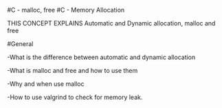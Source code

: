 #C - malloc, free
#C - Memory Allocation

THIS CONCEPT EXPLAINS Automatic and Dynamic allocation, malloc and free

#General

-What is the difference between automatic and dynamic allocation

-What is malloc and free and how to use them

-Why and when use malloc

-How to use valgrind to check for memory leak.
